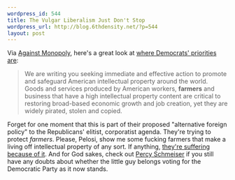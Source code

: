 ```yaml
--- 
wordpress_id: 544
title: The Vulgar Liberalism Just Don't Stop
wordpress_url: http://blog.6thdensity.net/?p=544
layout: post
---
```

Via <a href="http://www.againstmonopoly.org/index.php?perm=886089000000000548">Against Monopoly</a>, here's a great look at <a href="http://www.house.gov/pelosi/press/releases/Oct06/IntellectualPropertyAbuses.html">where Democrats' priorities are</a>:
<blockquote>We are writing you seeking immediate and effective action to promote and safeguard American intellectual property around the world. Goods and services produced by American workers, <strong>farmers</strong> and business that have a high intellectual property content are critical to restoring broad-based economic growth and job creation, yet they are widely pirated, stolen and copied.</blockquote>
Forget for one moment that this is part of their proposed "alternative foreign policy" to the Republicans' elitist, corporatist agenda.  They're trying to protect <em>farmers</em>.  Please, Pelosi, show me some fucking farmers that make a living off intellectual property of any sort.  If anything, <a href="http://www.sojo.net/index.cfm?action=magazine.article&issue=soj0504&article=050442a">they're suffering because of it</a>.  And for God sakes, check out <a href="http://www.percyschmeiser.com/">Percy Schmeiser</a> if you still have any doubts about whether the little guy belongs voting for the Democratic Party as it now stands.
